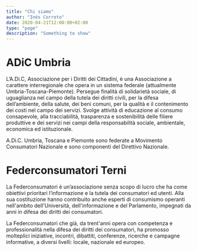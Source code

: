 ```yaml
---
title: "Chi siamo"
author: "Inés Corroto"
date: 2020-04-21T12:00:00+02:00
type: "page"
description: "Something to show"
---
```


# ADiC Umbria

L’A.Di.C, Associazione per i Diritti dei Cittadini, è una Associazione a carattere
interregionale che opera in un sistema federale (attualmente Umbria-Toscana-Piemonte).
Persegue finalità di solidarietà sociale, di uguaglianza nel campo della tutela dei diritti
civili, per la difesa dell’ambiente, della salute, dei beni comuni, per la qualità e il
contenimento dei costi nel campo dei servizi. Svolge attività di educazione al consumo
consapevole, alla tracciabilità, trasparenza e sostenibilità delle filiere produttive e dei
servizi nei campi della responsabilità sociale, ambientale, economica ed istituzionale.

A.Di.C. Umbria, Toscana e Piemonte sono federate a Movimento Consumatori Nazionale e sono
componenti del Direttivo Nazionale.

# Federconsumatori Terni

La Federconsumatori è un’associazione senza scopo di lucro che ha come obiettivi prioritari
l’informazione e la tutela dei consumatori ed utenti. Alla sua costituzione hanno
contribuito anche esperti di consumismo operanti nell'ambito dell'Università,
dell'informazione e del Parlamento, impegnati da anni in difesa dei diritti dei consumatori.

La Federconsumatori che già, da trent'anni opera con competenza e professionalità nella
difesa dei diritti dei consumatori, ha promosso molteplici iniziative, incontri, dibattiti,
conferenze, ricerche e campagne informative, a diversi livelli: locale, nazionale ed europeo.
